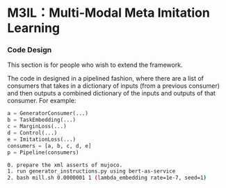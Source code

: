# M3IL：Multi-Modal Meta Imitation Learning


### Code Design

This section is for people who wish to extend the framework.

The code in designed in a pipelined fashion, where there are a list of
consumers that takes in a dictionary of inputs (from a previous consumer)
and then outputs a combined dictionary of the inputs and outputs of that
consumer.
For example:

```python
a = GeneratorConsumer(...)
b = TaskEmbedding(...)
c = MarginLoss(...)
d = Control(...)
e = ImitationLoss(...)
consumers = [a, b, c, d, e]
p = Pipeline(consumers)
```

```bash
0. prepare the xml asserts of mujoco.
1. run generator_instructions.py using bert-as-service
2. bash mill.sh 0.0000001 1 (lambda_embedding rate=1e-7, seed=1)
```
